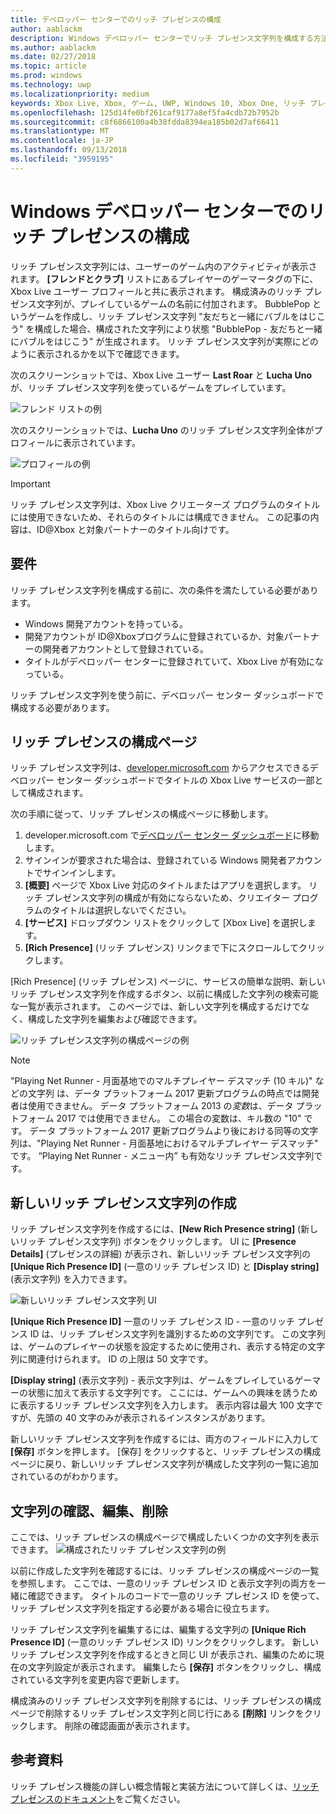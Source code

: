```yaml
---
title: デベロッパー センターでのリッチ プレゼンスの構成
author: aablackm
description: Windows デベロッパー センターでリッチ プレゼンス文字列を構成する方法について説明します。
ms.author: aablackm
ms.date: 02/27/2018
ms.topic: article
ms.prod: windows
ms.technology: uwp
ms.localizationpriority: medium
keywords: Xbox Live, Xbox, ゲーム, UWP, Windows 10, Xbox One, リッチ プレゼンス文字列, Windows デベロッパー センター
ms.openlocfilehash: 125d14fe0bf261caf9177a8ef5fa4cdb72b7952b
ms.sourcegitcommit: c8f6866100a4b38fdda8394ea185b02d7af66411
ms.translationtype: MT
ms.contentlocale: ja-JP
ms.lasthandoff: 09/13/2018
ms.locfileid: "3959195"
---
```

# <a name="configure-rich-presence-on-windows-dev-center"></a>Windows デベロッパー センターでのリッチ プレゼンスの構成

リッチ プレゼンス文字列には、ユーザーのゲーム内のアクティビティが表示されます。 **[フレンドとクラブ]** リストにあるプレイヤーのゲーマータグの下に、Xbox Live ユーザー プロフィールと共に表示されます。 構成済みのリッチ プレゼンス文字列が、プレイしているゲームの名前に付加されます。 BubblePop というゲームを作成し、リッチ プレゼンス文字列 "友だちと一緒にバブルをはじこう" を構成した場合、構成された文字列により状態 "BubblePop - 友だちと一緒にバブルをはじこう" が生成されます。 リッチ プレゼンス文字列が実際にどのように表示されるかを以下で確認できます。

次のスクリーンショットでは、Xbox Live ユーザー **Last Roar** と **Lucha Uno** が、リッチ プレゼンス文字列を使っているゲームをプレイしています。

![フレンド リストの例](../../images/rich_presence/RichPresence_FriendsList_Screen.jpg)

次のスクリーンショットでは、**Lucha Uno** のリッチ プレゼンス文字列全体がプロフィールに表示されています。

![プロフィールの例](../../images/rich_presence/RichPresence_Config_ProfileScreen.jpg)

> [!IMPORTANT]
> リッチ プレゼンス文字列は、Xbox Live クリエーターズ プログラムのタイトルには使用できないため、それらのタイトルには構成できません。 この記事の内容は、ID@Xbox と対象パートナーのタイトル向けです。

## <a name="requirements"></a>要件

リッチ プレゼンス文字列を構成する前に、次の条件を満たしている必要があります。

- Windows 開発アカウントを持っている。
- 開発アカウントが ID@Xboxプログラムに登録されているか、対象パートナーの開発者アカウントとして登録されている。
- タイトルがデベロッパー センターに登録されていて、Xbox Live が有効になっている。

リッチ プレゼンス文字列を使う前に、デベロッパー センター ダッシュボードで構成する必要があります。

## <a name="rich-presence-configuration-page"></a>リッチ プレゼンスの構成ページ

リッチ プレゼンス文字列は、[developer.microsoft.com](https://developer.microsoft.com/windows) からアクセスできるデベロッパー センター ダッシュボードでタイトルの Xbox Live サービスの一部として構成されます。

次の手順に従って、リッチ プレゼンスの構成ページに移動します。

1. developer.microsoft.com で[デベロッパー センター ダッシュボード](https://developer.microsoft.com/windows)に移動します。
2. サインインが要求された場合は、登録されている Windows 開発者アカウントでサインインします。
3. **[概要]** ページで Xbox Live 対応のタイトルまたはアプリを選択します。 リッチ プレゼンス文字列の構成が有効にならないため、クリエイター プログラムのタイトルは選択しないでください。
4. **[サービス]** ドロップダウン リストをクリックして [Xbox Live] を選択します。
5. **[Rich Presence]** (リッチ プレゼンス) リンクまで下にスクロールしてクリックします。

[Rich Presence] (リッチ プレゼンス) ページに、サービスの簡単な説明、新しいリッチ プレゼンス文字列を作成するボタン、以前に構成した文字列の検索可能な一覧が表示されます。 このページでは、新しい文字列を構成するだけでなく、構成した文字列を編集および確認できます。

![リッチ プレゼンス文字列の構成ページの例](../../images/rich_presence/RichPresence_ConfigPage_New.JPG)

> [!NOTE]
> "Playing Net Runner - 月面基地でのマルチプレイヤー デスマッチ (10 キル)" などの文字列 は、データ プラットフォーム 2017 更新プログラムの時点では開発者は使用できません。 データ プラットフォーム 2013 の*変数*は、データ プラットフォーム 2017 では使用できません。 この場合の変数は、キル数の "10" です。 データ プラットフォーム 2017 更新プログラムより後における同等の文字列は、"Playing Net Runner - 月面基地におけるマルチプレイヤー デスマッチ" です。 “Playing Net Runner - メニュー内” も有効なリッチ プレゼンス文字列です。

## <a name="create-a-new-rich-presence-string"></a>新しいリッチ プレゼンス文字列の作成

リッチ プレゼンス文字列を作成するには、**[New Rich Presence string]** (新しいリッチ プレゼンス文字列) ボタンをクリックします。 UI に **[Presence Details]** (プレゼンスの詳細) が表示され、新しいリッチ プレゼンス文字列の **[Unique Rich Presence ID]** (一意のリッチ プレゼンス ID) と **[Display string]** (表示文字列) を入力できます。

![新しいリッチ プレゼンス文字列 UI](../../images/rich_presence/RichPresence_Config_NewString.JPG)

**[Unique Rich Presence ID]** 一意のリッチ プレゼンス ID - 一意のリッチ プレゼンス ID は、リッチ プレゼンス文字列を識別するための文字列です。 この文字列は、ゲームのプレイヤーの状態を設定するために使用され、表示する特定の文字列に関連付けられます。 ID の上限は 50 文字です。

**[Display string]** (表示文字列) - 表示文字列は、ゲームをプレイしているゲーマーの状態に加えて表示する文字列です。 ここには、ゲームへの興味を誘うために表示するリッチ プレゼンス文字列を入力します。 表示内容は最大 100 文字ですが、先頭の 40 文字のみが表示されるインスタンスがあります。

新しいリッチ プレゼンス文字列を作成するには、両方のフィールドに入力して **[保存]** ボタンを押します。
[保存] をクリックすると、リッチ プレゼンスの構成ページに戻り、新しいリッチ プレゼンス文字列が構成した文字列の一覧に追加されているのがわかります。

## <a name="review-edit-and-delete-strings"></a>文字列の確認、編集、削除

ここでは、リッチ プレゼンスの構成ページで構成したいくつかの文字列を表示できます。
![構成されたリッチ プレゼンス文字列の例](../../images/rich_presence/RichPresence_ConfigPage_Configured.JPG)

以前に作成した文字列を確認するには、リッチ プレゼンスの構成ページの一覧を参照します。 ここでは、一意のリッチ プレゼンス ID と表示文字列の両方を一緒に確認できます。 タイトルのコードで一意のリッチ プレゼンス ID を使って、リッチ プレゼンス文字列を指定する必要がある場合に役立ちます。

リッチ プレゼンス文字列を編集するには、編集する文字列の **[Unique Rich Presence ID]** (一意のリッチ プレゼンス ID) リンクをクリックします。 新しいリッチ プレゼンス文字列を作成するときと同じ UI が表示され、編集のために現在の文字列設定が表示されます。 編集したら **[保存]** ボタンをクリックし、構成されている文字列を変更内容で更新します。

構成済みのリッチ プレゼンス文字列を削除するには、リッチ プレゼンスの構成ページで削除するリッチ プレゼンス文字列と同じ行にある **[削除]** リンクをクリックします。 削除の確認画面が表示されます。

## <a name="further-reading"></a>参考資料

リッチ プレゼンス機能の詳しい概念情報と実装方法について詳しくは、[リッチ プレゼンスのドキュメント](https://docs.microsoft.com/en-us/windows/uwp/xbox-live/social-platform/rich-presence-strings/rich-presence-strings-overview)をご覧ください。